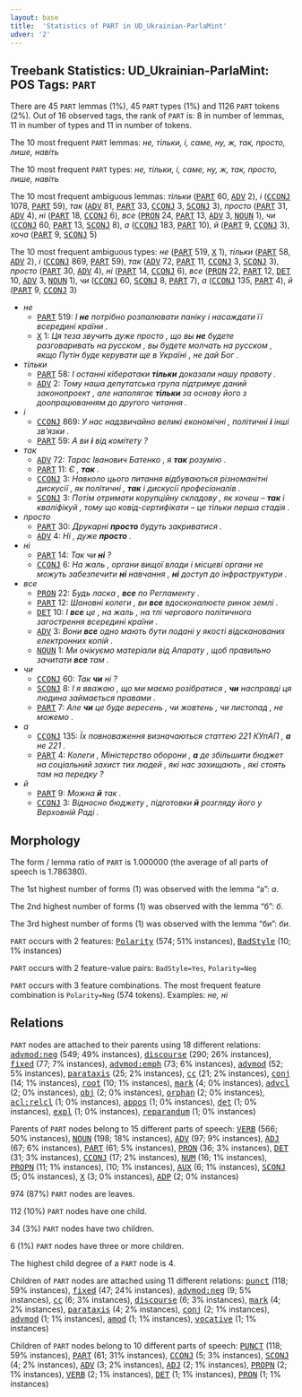 ```yaml
---
layout: base
title:  'Statistics of PART in UD_Ukrainian-ParlaMint'
udver: '2'
---
```


## Treebank Statistics: UD_Ukrainian-ParlaMint: POS Tags: `PART`

There are 45 `PART` lemmas (1%), 45 `PART` types (1%) and 1126 `PART` tokens (2%).
Out of 16 observed tags, the rank of `PART` is: 8 in number of lemmas, 11 in number of types and 11 in number of tokens.

The 10 most frequent `PART` lemmas: <em>не, тільки, і, саме, ну, ж, так, просто, лише, навіть</em>

The 10 most frequent `PART` types:  <em>не, тільки, і, саме, ну, ж, так, просто, лише, навіть</em>

The 10 most frequent ambiguous lemmas: <em>тільки</em> (<tt><a href="uk_parlamint-pos-PART.html">PART</a></tt> 60, <tt><a href="uk_parlamint-pos-ADV.html">ADV</a></tt> 2), <em>і</em> (<tt><a href="uk_parlamint-pos-CCONJ.html">CCONJ</a></tt> 1078, <tt><a href="uk_parlamint-pos-PART.html">PART</a></tt> 59), <em>так</em> (<tt><a href="uk_parlamint-pos-ADV.html">ADV</a></tt> 81, <tt><a href="uk_parlamint-pos-PART.html">PART</a></tt> 33, <tt><a href="uk_parlamint-pos-CCONJ.html">CCONJ</a></tt> 3, <tt><a href="uk_parlamint-pos-SCONJ.html">SCONJ</a></tt> 3), <em>просто</em> (<tt><a href="uk_parlamint-pos-PART.html">PART</a></tt> 31, <tt><a href="uk_parlamint-pos-ADV.html">ADV</a></tt> 4), <em>ні</em> (<tt><a href="uk_parlamint-pos-PART.html">PART</a></tt> 18, <tt><a href="uk_parlamint-pos-CCONJ.html">CCONJ</a></tt> 6), <em>все</em> (<tt><a href="uk_parlamint-pos-PRON.html">PRON</a></tt> 24, <tt><a href="uk_parlamint-pos-PART.html">PART</a></tt> 13, <tt><a href="uk_parlamint-pos-ADV.html">ADV</a></tt> 3, <tt><a href="uk_parlamint-pos-NOUN.html">NOUN</a></tt> 1), <em>чи</em> (<tt><a href="uk_parlamint-pos-CCONJ.html">CCONJ</a></tt> 60, <tt><a href="uk_parlamint-pos-PART.html">PART</a></tt> 13, <tt><a href="uk_parlamint-pos-SCONJ.html">SCONJ</a></tt> 8), <em>а</em> (<tt><a href="uk_parlamint-pos-CCONJ.html">CCONJ</a></tt> 183, <tt><a href="uk_parlamint-pos-PART.html">PART</a></tt> 10), <em>й</em> (<tt><a href="uk_parlamint-pos-PART.html">PART</a></tt> 9, <tt><a href="uk_parlamint-pos-CCONJ.html">CCONJ</a></tt> 3), <em>хоча</em> (<tt><a href="uk_parlamint-pos-PART.html">PART</a></tt> 9, <tt><a href="uk_parlamint-pos-SCONJ.html">SCONJ</a></tt> 5)

The 10 most frequent ambiguous types:  <em>не</em> (<tt><a href="uk_parlamint-pos-PART.html">PART</a></tt> 519, <tt><a href="uk_parlamint-pos-X.html">X</a></tt> 1), <em>тільки</em> (<tt><a href="uk_parlamint-pos-PART.html">PART</a></tt> 58, <tt><a href="uk_parlamint-pos-ADV.html">ADV</a></tt> 2), <em>і</em> (<tt><a href="uk_parlamint-pos-CCONJ.html">CCONJ</a></tt> 869, <tt><a href="uk_parlamint-pos-PART.html">PART</a></tt> 59), <em>так</em> (<tt><a href="uk_parlamint-pos-ADV.html">ADV</a></tt> 72, <tt><a href="uk_parlamint-pos-PART.html">PART</a></tt> 11, <tt><a href="uk_parlamint-pos-CCONJ.html">CCONJ</a></tt> 3, <tt><a href="uk_parlamint-pos-SCONJ.html">SCONJ</a></tt> 3), <em>просто</em> (<tt><a href="uk_parlamint-pos-PART.html">PART</a></tt> 30, <tt><a href="uk_parlamint-pos-ADV.html">ADV</a></tt> 4), <em>ні</em> (<tt><a href="uk_parlamint-pos-PART.html">PART</a></tt> 14, <tt><a href="uk_parlamint-pos-CCONJ.html">CCONJ</a></tt> 6), <em>все</em> (<tt><a href="uk_parlamint-pos-PRON.html">PRON</a></tt> 22, <tt><a href="uk_parlamint-pos-PART.html">PART</a></tt> 12, <tt><a href="uk_parlamint-pos-DET.html">DET</a></tt> 10, <tt><a href="uk_parlamint-pos-ADV.html">ADV</a></tt> 3, <tt><a href="uk_parlamint-pos-NOUN.html">NOUN</a></tt> 1), <em>чи</em> (<tt><a href="uk_parlamint-pos-CCONJ.html">CCONJ</a></tt> 60, <tt><a href="uk_parlamint-pos-SCONJ.html">SCONJ</a></tt> 8, <tt><a href="uk_parlamint-pos-PART.html">PART</a></tt> 7), <em>а</em> (<tt><a href="uk_parlamint-pos-CCONJ.html">CCONJ</a></tt> 135, <tt><a href="uk_parlamint-pos-PART.html">PART</a></tt> 4), <em>й</em> (<tt><a href="uk_parlamint-pos-PART.html">PART</a></tt> 9, <tt><a href="uk_parlamint-pos-CCONJ.html">CCONJ</a></tt> 3)


* <em>не</em>
  * <tt><a href="uk_parlamint-pos-PART.html">PART</a></tt> 519: <em>І <b>не</b> потрібно розпалювати паніку і насаждати її всередині країни .</em>
  * <tt><a href="uk_parlamint-pos-X.html">X</a></tt> 1: <em>Ця теза звучить дуже просто , що вы <b>не</b> будете разговаривать на русском , вы будете молчать на русском , якщо Путін буде керувати ще в Україні , не дай Бог .</em>
* <em>тільки</em>
  * <tt><a href="uk_parlamint-pos-PART.html">PART</a></tt> 58: <em>І останні кібератаки <b>тільки</b> доказали нашу правоту .</em>
  * <tt><a href="uk_parlamint-pos-ADV.html">ADV</a></tt> 2: <em>Тому наша депутатська група підтримує даний законопроект , але наполягає <b>тільки</b> за основу його з доопрацюванням до другого читання .</em>
* <em>і</em>
  * <tt><a href="uk_parlamint-pos-CCONJ.html">CCONJ</a></tt> 869: <em>У нас надзвичайно великі економічні , політичні <b>і</b> інші зв'язки .</em>
  * <tt><a href="uk_parlamint-pos-PART.html">PART</a></tt> 59: <em>А ви <b>і</b> від комітету ?</em>
* <em>так</em>
  * <tt><a href="uk_parlamint-pos-ADV.html">ADV</a></tt> 72: <em>Тарас Іванович Батенко , я <b>так</b> розумію .</em>
  * <tt><a href="uk_parlamint-pos-PART.html">PART</a></tt> 11: <em>Є , <b>так</b> .</em>
  * <tt><a href="uk_parlamint-pos-CCONJ.html">CCONJ</a></tt> 3: <em>Навколо цього питання відбуваються різноманітні дискусії , як політичні , <b>так</b> і дискусії професіоналів .</em>
  * <tt><a href="uk_parlamint-pos-SCONJ.html">SCONJ</a></tt> 3: <em>Потім отримати корупційну складову , як хочеш – <b>так</b> і кваліфікуй , тому що ковід-сертифікати – це тільки перша стадія .</em>
* <em>просто</em>
  * <tt><a href="uk_parlamint-pos-PART.html">PART</a></tt> 30: <em>Друкарні <b>просто</b> будуть закриватися .</em>
  * <tt><a href="uk_parlamint-pos-ADV.html">ADV</a></tt> 4: <em>Ні , дуже <b>просто</b> .</em>
* <em>ні</em>
  * <tt><a href="uk_parlamint-pos-PART.html">PART</a></tt> 14: <em>Так чи <b>ні</b> ?</em>
  * <tt><a href="uk_parlamint-pos-CCONJ.html">CCONJ</a></tt> 6: <em>На жаль , органи вищої влади і місцеві органи не можуть забезпечити <b>ні</b> навчання , <b>ні</b> доступ до інфраструктури .</em>
* <em>все</em>
  * <tt><a href="uk_parlamint-pos-PRON.html">PRON</a></tt> 22: <em>Будь ласка , <b>все</b> по Регламенту .</em>
  * <tt><a href="uk_parlamint-pos-PART.html">PART</a></tt> 12: <em>Шановні колеги , ви <b>все</b> вдосконалюєте ринок землі .</em>
  * <tt><a href="uk_parlamint-pos-DET.html">DET</a></tt> 10: <em>І <b>все</b> це , на жаль , на тлі чергового політичного загострення всередині країни .</em>
  * <tt><a href="uk_parlamint-pos-ADV.html">ADV</a></tt> 3: <em>Вони <b>все</b> одно мають бути подані у якості відсканованих електронних копій .</em>
  * <tt><a href="uk_parlamint-pos-NOUN.html">NOUN</a></tt> 1: <em>Ми очікуємо матеріали від Апарату , щоб правильно зачитати <b>все</b> там .</em>
* <em>чи</em>
  * <tt><a href="uk_parlamint-pos-CCONJ.html">CCONJ</a></tt> 60: <em>Так <b>чи</b> ні ?</em>
  * <tt><a href="uk_parlamint-pos-SCONJ.html">SCONJ</a></tt> 8: <em>І я вважаю , що ми маємо розібратися , <b>чи</b> насправді ця людина займається правами .</em>
  * <tt><a href="uk_parlamint-pos-PART.html">PART</a></tt> 7: <em>Але <b>чи</b> це буде вересень , чи жовтень , чи листопад , не можемо .</em>
* <em>а</em>
  * <tt><a href="uk_parlamint-pos-CCONJ.html">CCONJ</a></tt> 135: <em>Їх повноваження визначаються статтею 221 КУпАП , <b>а</b> не 221 .</em>
  * <tt><a href="uk_parlamint-pos-PART.html">PART</a></tt> 4: <em>Колеги , Міністерство оборони , <b>а</b> де збільшити бюджет на соціальний захист тих людей , які нас захищають , які стоять там на передку ?</em>
* <em>й</em>
  * <tt><a href="uk_parlamint-pos-PART.html">PART</a></tt> 9: <em>Можна <b>й</b> так .</em>
  * <tt><a href="uk_parlamint-pos-CCONJ.html">CCONJ</a></tt> 3: <em>Відносно бюджету , підготовки <b>й</b> розгляду його у Верховній Раді .</em>

## Morphology

The form / lemma ratio of `PART` is 1.000000 (the average of all parts of speech is 1.786380).

The 1st highest number of forms (1) was observed with the lemma “а”: <em>а</em>.

The 2nd highest number of forms (1) was observed with the lemma “б”: <em>б</em>.

The 3rd highest number of forms (1) was observed with the lemma “би”: <em>би</em>.

`PART` occurs with 2 features: <tt><a href="uk_parlamint-feat-Polarity.html">Polarity</a></tt> (574; 51% instances), <tt><a href="uk_parlamint-feat-BadStyle.html">BadStyle</a></tt> (10; 1% instances)

`PART` occurs with 2 feature-value pairs: `BadStyle=Yes`, `Polarity=Neg`

`PART` occurs with 3 feature combinations.
The most frequent feature combination is `Polarity=Neg` (574 tokens).
Examples: <em>не, ні</em>


## Relations

`PART` nodes are attached to their parents using 18 different relations: <tt><a href="uk_parlamint-dep-advmod-neg.html">advmod:neg</a></tt> (549; 49% instances), <tt><a href="uk_parlamint-dep-discourse.html">discourse</a></tt> (290; 26% instances), <tt><a href="uk_parlamint-dep-fixed.html">fixed</a></tt> (77; 7% instances), <tt><a href="uk_parlamint-dep-advmod-emph.html">advmod:emph</a></tt> (73; 6% instances), <tt><a href="uk_parlamint-dep-advmod.html">advmod</a></tt> (52; 5% instances), <tt><a href="uk_parlamint-dep-parataxis.html">parataxis</a></tt> (25; 2% instances), <tt><a href="uk_parlamint-dep-cc.html">cc</a></tt> (21; 2% instances), <tt><a href="uk_parlamint-dep-conj.html">conj</a></tt> (14; 1% instances), <tt><a href="uk_parlamint-dep-root.html">root</a></tt> (10; 1% instances), <tt><a href="uk_parlamint-dep-mark.html">mark</a></tt> (4; 0% instances), <tt><a href="uk_parlamint-dep-advcl.html">advcl</a></tt> (2; 0% instances), <tt><a href="uk_parlamint-dep-obj.html">obj</a></tt> (2; 0% instances), <tt><a href="uk_parlamint-dep-orphan.html">orphan</a></tt> (2; 0% instances), <tt><a href="uk_parlamint-dep-acl-relcl.html">acl:relcl</a></tt> (1; 0% instances), <tt><a href="uk_parlamint-dep-appos.html">appos</a></tt> (1; 0% instances), <tt><a href="uk_parlamint-dep-det.html">det</a></tt> (1; 0% instances), <tt><a href="uk_parlamint-dep-expl.html">expl</a></tt> (1; 0% instances), <tt><a href="uk_parlamint-dep-reparandum.html">reparandum</a></tt> (1; 0% instances)

Parents of `PART` nodes belong to 15 different parts of speech: <tt><a href="uk_parlamint-pos-VERB.html">VERB</a></tt> (566; 50% instances), <tt><a href="uk_parlamint-pos-NOUN.html">NOUN</a></tt> (198; 18% instances), <tt><a href="uk_parlamint-pos-ADV.html">ADV</a></tt> (97; 9% instances), <tt><a href="uk_parlamint-pos-ADJ.html">ADJ</a></tt> (67; 6% instances), <tt><a href="uk_parlamint-pos-PART.html">PART</a></tt> (61; 5% instances), <tt><a href="uk_parlamint-pos-PRON.html">PRON</a></tt> (36; 3% instances), <tt><a href="uk_parlamint-pos-DET.html">DET</a></tt> (31; 3% instances), <tt><a href="uk_parlamint-pos-CCONJ.html">CCONJ</a></tt> (17; 2% instances), <tt><a href="uk_parlamint-pos-NUM.html">NUM</a></tt> (16; 1% instances), <tt><a href="uk_parlamint-pos-PROPN.html">PROPN</a></tt> (11; 1% instances),  (10; 1% instances), <tt><a href="uk_parlamint-pos-AUX.html">AUX</a></tt> (6; 1% instances), <tt><a href="uk_parlamint-pos-SCONJ.html">SCONJ</a></tt> (5; 0% instances), <tt><a href="uk_parlamint-pos-X.html">X</a></tt> (3; 0% instances), <tt><a href="uk_parlamint-pos-ADP.html">ADP</a></tt> (2; 0% instances)

974 (87%) `PART` nodes are leaves.

112 (10%) `PART` nodes have one child.

34 (3%) `PART` nodes have two children.

6 (1%) `PART` nodes have three or more children.

The highest child degree of a `PART` node is 4.

Children of `PART` nodes are attached using 11 different relations: <tt><a href="uk_parlamint-dep-punct.html">punct</a></tt> (118; 59% instances), <tt><a href="uk_parlamint-dep-fixed.html">fixed</a></tt> (47; 24% instances), <tt><a href="uk_parlamint-dep-advmod-neg.html">advmod:neg</a></tt> (9; 5% instances), <tt><a href="uk_parlamint-dep-cc.html">cc</a></tt> (6; 3% instances), <tt><a href="uk_parlamint-dep-discourse.html">discourse</a></tt> (6; 3% instances), <tt><a href="uk_parlamint-dep-mark.html">mark</a></tt> (4; 2% instances), <tt><a href="uk_parlamint-dep-parataxis.html">parataxis</a></tt> (4; 2% instances), <tt><a href="uk_parlamint-dep-conj.html">conj</a></tt> (2; 1% instances), <tt><a href="uk_parlamint-dep-advmod.html">advmod</a></tt> (1; 1% instances), <tt><a href="uk_parlamint-dep-amod.html">amod</a></tt> (1; 1% instances), <tt><a href="uk_parlamint-dep-vocative.html">vocative</a></tt> (1; 1% instances)

Children of `PART` nodes belong to 10 different parts of speech: <tt><a href="uk_parlamint-pos-PUNCT.html">PUNCT</a></tt> (118; 59% instances), <tt><a href="uk_parlamint-pos-PART.html">PART</a></tt> (61; 31% instances), <tt><a href="uk_parlamint-pos-CCONJ.html">CCONJ</a></tt> (5; 3% instances), <tt><a href="uk_parlamint-pos-SCONJ.html">SCONJ</a></tt> (4; 2% instances), <tt><a href="uk_parlamint-pos-ADV.html">ADV</a></tt> (3; 2% instances), <tt><a href="uk_parlamint-pos-ADJ.html">ADJ</a></tt> (2; 1% instances), <tt><a href="uk_parlamint-pos-PROPN.html">PROPN</a></tt> (2; 1% instances), <tt><a href="uk_parlamint-pos-VERB.html">VERB</a></tt> (2; 1% instances), <tt><a href="uk_parlamint-pos-DET.html">DET</a></tt> (1; 1% instances), <tt><a href="uk_parlamint-pos-PRON.html">PRON</a></tt> (1; 1% instances)

